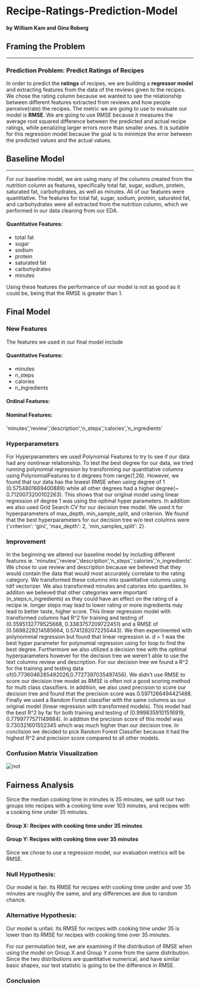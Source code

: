 # Recipe-Ratings-Prediction-Model
#### by William Kam and Gina Roberg
## Framing the Problem
---
### Prediction Problem: Predict Ratings of Recipes

In order to predict the **ratings** of recipes, we are building a **regressor model** and extracting features from the data of the reviews given to the recipes.  We chose the rating column because we wanted to see the relationship between different features extracted from reviews and how people perceive(rate) the recipes.   The metric we are going to use to evaluate our model is **RMSE**. We are going to use RMSE because it measures the average root squared difference between the predicted and actual recipe ratings, while penalizing larger errors more than smaller ones.  It is suitable for this regression model because the goal is to minimize the error between the predicted values and the actual values.

## Baseline Model
---

For our baseline model, we are using many of the columns created from the nutrition column as features, specifically total fat, sugar, sodium, protein, saturated fat, carbohydrates, as well as minutes.  All of our features were quantitative. The features for total fat, sugar, sodium, protein, saturated fat, and carbohydrates were all extracted from the nutrition column, which we performed in our data cleaning from our EDA.

#### Quantitative Features:
- total fat
- sugar
- sodium
- protein
- saturated fat
- carbohydrates
- minutes

Using these features the performance of our model is not as good as it could be, being that the RMSE is greater than 1.

## Final Model

### New Features
The features we used in our final model include 
#### Quantitative Features:
- minutes
- n_steps
- calories
- n_ingredients

#### Ordinal Features:
#### Nominal Features:
'minutes','review','description','n_steps','calories','n_ingredients'

### Hyperparameters
For Hyperparameters we used Polynomial Features to try to see if our data had any nonlinear relationship. To test the best degree for our data, we tried running polynomial regression by transforming our quantitative columns using PolynomialFeatures to d degrees from range(1,26). However, we found that our data has the lowest RMSE when using degree of 1 (0.5754801669400889) while all other degrees had a higher degree(~ 0.7120073200102263). This shows that our original model using linear regression of degree 1 was using the optimal hyper parameters. In addition we also used Grid Search CV for our decision tree model. We used it for hyperparameters of max_depth, min_sample_split, and criterion. We found that the best hyperparameters for our decision tree w/o text columns were {'criterion': 'gini', 'max_depth': 2, 'min_samples_split': 2}.

### Improvement
In the beginning we altered our baseline model by including different features ie. 'minutes','review','description','n_steps','calories','n_ingredients'. We chose to use review and description because we believed that they would contain the data that would most accurately correlate to the rating category. We transformed these columns into quantitative columns using tdif vectorizer. We also transformed minutes and calories into quantiles. In additon we believed that other categories were important (n_steps,n_ingredients) as they could have an effect on the rating of a recipe ie. longer steps may lead to lower rating or more ingredients may lead to better taste, higher score. This linear regression model with transformed columns had R^2 for training and testing of (0.3595132779525668, 0.3383757209722451) and a RMSE of (0.5698228214585664, 0.5741282072255443). We then experimented with polynommial regression but found that linear regression ie. d = 1 was the best hyper parameter for polynomial regression using for loop to find the best degree. Furthermore we also utilized a decision tree with the optimal hyperparameters however for the decision tree we weren't able to use the text columns review and description. For our decision tree we found a R^2 for the training and testing data of(0.7736046285492026,0.7727397035497456). We didn't use RMSE to score our decision tree model as RMSE is often not a good scoring method for multi class classifiers. In addition, we also used precision to score our decision tree and found that the precision score was 0.5971266494421488. Finally we used a Random Forest classifier with the same columns as our original model (linear regression with transformed models). This model had the best R^2 by far for both training and testing of (0.9998359101516919, 0.7799777571149884). In addition the precision score of this model was 0.730321601552345 which was much higher than our decision tree. In conclision we decided to pick Random Forest Classifier because it had the highest R^2 and precision score compared to all other models.

### Confusion Matrix Visualization
![not](\Users\dakam\Desktop\p5\Recipe-Ratings-Prediction-Model\assets\download.png)

## Fairness Analysis

Since the median cooking time in minutes is 35 minutes, we split our two groups into recipes with a cooking time over 103 minutes, and recipes with a cooking time under 35 minutes.

#### **Group X:** Recipes with cooking time under 35 minutes

#### **Group Y:** Recipes with cooking time over 35 minutes

Since we chose to use a regression model, our evaluation metrics will be RMSE.

### **Null Hypothesis:** 
Our model is fair. Its RMSE for recipes with cooking time under and over 35 minutes are roughly the same, and any differences are due to random chance.

### **Alternative Hypothesis:**
Our model is unfair. Its RMSE for recipes with cooking time under 35 is lower than its RMSE for recipes with cooking time over 35 minutes. 

For our permutation test, we are examining if the distribution of RMSE when using the model on Group X and Group Y come from the same distribution. Since the two distributions are quantitative numerical, and have similar basic shapes, our test statistic is going to be the difference in RMSE.

### Conclusion